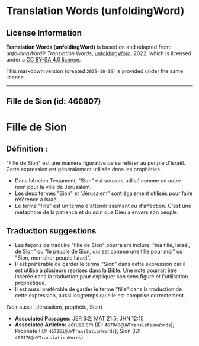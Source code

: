 # Translation Words (unfoldingWord)

## License Information

**Translation Words (unfoldingWord)** is based on and adapted from: _unfoldingWord® Translation Words_, [unfoldingWord](https://unfoldingword.org/utw), 2022, which is licensed under a [CC BY-SA 4.0 license](https://creativecommons.org/licenses/by-sa/4.0/legalcode.en).

This markdown version (created `2025-10-16`) is provided under the same license.



--------------------------------

## Fille de Sion (id: 466807)

Fille de Sion
=============

Définition :
------------

"Fille de Sion" est une manière figurative de se référer au peuple d'Israël. Cette expression est généralement utilisée dans les prophéties.

* Dans l'Ancien Testament, "Sion" est souvent utilisé comme un autre nom pour la ville de Jérusalem.
* Les deux termes "Sion" et "Jérusalem" sont également utilisés pour faire référence à Israël.
* Le terme "fille" est un terme d'attendrissement ou d'affection. C'est une métaphore de la patience et du soin que Dieu a envers son peuple.

Traduction suggestions
----------------------

* Les façons de traduire "fille de Sion" pourraient inclure, "ma fille, Israël, de Sion" ou "le peuple de Sion, qui est comme une fille pour moi" ou "Sion, mon cher peuple Israël".
* Il est préférable de garder le terme "Sion" dans cette expression car il est utilisé à plusieurs reprises dans la Bible. Une note pourrait être insérée dans la traduction pour expliquer son sens figuré et l'utilisation prophétique.
* Il est aussi préférable de garder le terme "fille" dans la traduction de cette expression, aussi longtemps qu'elle est comprise correctement.

(Voir aussi : Jérusalem, prophète, Sion)

* **Associated Passages:** JER 6:2; MAT 21:5; JHN 12:15
* **Associated Articles:** Jérusalem (ID: `467043@UWTranslationWords`); Prophète (ID: `467251@UWTranslationWords`); Sion (ID: `467476@UWTranslationWords`)


